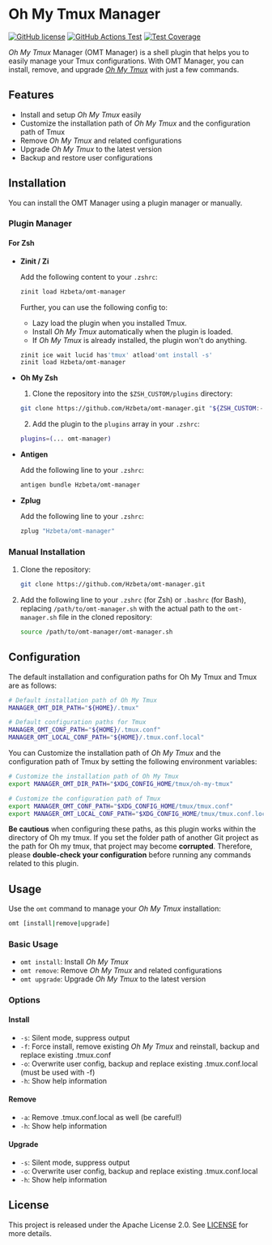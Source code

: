 # Oh My Tmux Manager

[![GitHub license](https://img.shields.io/github/license/Hzbeta/omt-manager)](LICENSE)
[![GitHub Actions Test](https://github.com/Hzbeta/omt-manager/actions/workflows/test.yaml/badge.svg)](https://github.com/Hzbeta/omt-manager/actions)
[![Test Coverage](https://img.shields.io/badge/test%20coverage-100%25-brightgreen)](https://github.com/Hzbeta/omt-manager/actions)

*Oh My Tmux* Manager (OMT Manager) is a shell plugin that helps you to easily manage your Tmux configurations. With OMT Manager, you can install, remove, and upgrade [*Oh My Tmux*](https://github.com/gpakosz/.tmux) with just a few commands.

## Features

- Install and setup *Oh My Tmux* easily
- Customize the installation path of *Oh My Tmux* and the configuration path of Tmux
- Remove *Oh My Tmux* and related configurations
- Upgrade *Oh My Tmux* to the latest version
- Backup and restore user configurations

## Installation

You can install the OMT Manager using a plugin manager or manually.

### Plugin Manager

#### For Zsh

- **Zinit / Zi**

  Add the following content to your `.zshrc`:

  ```sh
  zinit load Hzbeta/omt-manager
  ```

  Further, you can use the following config to:

  - Lazy load the plugin when you installed Tmux.
  - Install *Oh My Tmux* automatically when the plugin is loaded.
  - If *Oh My Tmux* is already installed, the plugin won't do anything.

  ```sh
  zinit ice wait lucid has'tmux' atload'omt install -s'
  zinit load Hzbeta/omt-manager
  ```

- **Oh My Zsh**

  1. Clone the repository into the `$ZSH_CUSTOM/plugins` directory:

  ```sh
  git clone https://github.com/Hzbeta/omt-manager.git "${ZSH_CUSTOM:-$HOME/.oh-my-zsh/custom}/plugins/omt-manager"
  ```

  2. Add the plugin to the `plugins` array in your `.zshrc`:

  ```sh
  plugins=(... omt-manager)
  ```

- **Antigen**

  Add the following line to your `.zshrc`:

  ```sh
  antigen bundle Hzbeta/omt-manager
  ```

- **Zplug**

  Add the following line to your `.zshrc`:

  ```sh
  zplug "Hzbeta/omt-manager"
  ```

<!-- Supplement other bash plugin managers if needed -->

### Manual Installation

1. Clone the repository:

   ```sh
   git clone https://github.com/Hzbeta/omt-manager.git
   ```

2. Add the following line to your `.zshrc` (for Zsh) or `.bashrc` (for Bash), replacing `/path/to/omt-manager.sh` with the actual path to the `omt-manager.sh` file in the cloned repository:

   ```sh
   source /path/to/omt-manager/omt-manager.sh
   ```

## Configuration

The default installation and configuration paths for Oh My Tmux and Tmux are as follows:

```sh
# Default installation path of Oh My Tmux
MANAGER_OMT_DIR_PATH="${HOME}/.tmux"

# Default configuration paths for Tmux
MANAGER_OMT_CONF_PATH="${HOME}/.tmux.conf"
MANAGER_OMT_LOCAL_CONF_PATH="${HOME}/.tmux.conf.local"
```

You can Customize the installation path of *Oh My Tmux* and the configuration path of Tmux by setting the following environment variables:

```sh
# Customize the installation path of Oh My Tmux
export MANAGER_OMT_DIR_PATH="$XDG_CONFIG_HOME/tmux/oh-my-tmux"

# Customize the configuration path of Tmux
export MANAGER_OMT_CONF_PATH="$XDG_CONFIG_HOME/tmux/tmux.conf"
export MANAGER_OMT_LOCAL_CONF_PATH="$XDG_CONFIG_HOME/tmux/tmux.conf.local"
```

**Be cautious** when configuring these paths, as this plugin works within the directory of Oh my tmux. If you set the folder path of another Git project as the path for Oh my tmux, that project may become **corrupted**. Therefore, please **double-check your configuration** before running any commands related to this plugin.

## Usage

Use the `omt` command to manage your *Oh My Tmux* installation:

```sh
omt [install|remove|upgrade]
```

### Basic Usage

- `omt install`: Install *Oh My Tmux*
- `omt remove`: Remove *Oh My Tmux* and related configurations
- `omt upgrade`: Upgrade *Oh My Tmux* to the latest version

### Options

#### Install

- `-s`: Silent mode, suppress output
- `-f`: Force install, remove existing *Oh My Tmux* and reinstall, backup and replace existing .tmux.conf
- `-o`: Overwrite user config, backup and replace existing .tmux.conf.local (must be used with -f)
- `-h`: Show help information

#### Remove

- `-a`: Remove .tmux.conf.local as well (be careful!)
- `-h`: Show help information

#### Upgrade

- `-s`: Silent mode, suppress output
- `-o`: Overwrite user config, backup and replace existing .tmux.conf.local
- `-h`: Show help information

## License

This project is released under the Apache License 2.0. See [LICENSE](LICENSE) for more details.